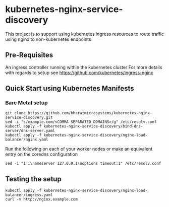 # kubernetes-nginx-service-discovery
This project is to support using kubernetes ingress resources to route traffic using nginx to non-kubernetes endpoints

## Pre-Requisites
An ingress controller running within the kubernetes cluster
For more details with regards to setup see https://github.com/kubernetes/ingress-nginx

## Quick Start using Kubernetes Manifests
### Bare Metal setup
```
git clone https://github.com/bharatmicrosystems/kubernetes-nginx-service-discovery.git
sed -i "s/example.com/<COMMA SEPARATED DOMAINS>/g" /etc/resolv.conf
kubectl apply -f kubernetes-nginx-service-discovery/bind-dns-server/dns-server.yaml
kubectl apply -f kubernetes-nginx-service-discovery/nginx-load-balancer/nginx.yaml
```
Run the following on each of your worker nodes or make an equivalent entry on the coredns configuration
```
sed -i "1 i\nameserver 127.0.0.1\noptions timeout:1" /etc/resolv.conf
```
## Testing the setup
```
kubectl apply -f kubernetes-nginx-service-discovery/nginx-load-balancer/ingress.yaml
curl -v http://nginx.example.com
```

